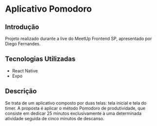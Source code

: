 # Aplicativo Pomodoro 
## Introdução
Projeto realizado durante a live do MeetUp Frontend SP, apresentado por Diego Fernandes.
## Tecnologias Utilizadas
- React Native
- Expo
## Descrição 
Se trata de um aplicativo composto por duas telas: tela inicial e tela do timer. 
A proposta é aplicar o método Pomodoro de produtividade, que consiste em dedicar 25 minutos exclusivamente à uma determinada atividade seguida de cinco minutos de descanso. 